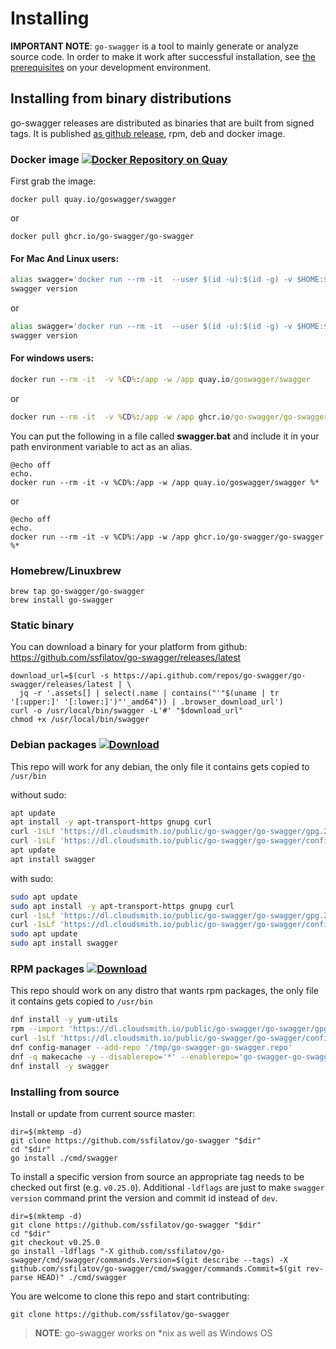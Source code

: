 # Installing

**IMPORTANT NOTE**: `go-swagger` is a tool to mainly generate or analyze source code. In order to make it work after successful
installation, see [the prerequisites](https://goswagger.io/generate/requirements.html) on your development environment.

## Installing from binary distributions

go-swagger releases are distributed as binaries that are built from signed tags. It is published [as github release](https://github.com/ssfilatov/go-swagger/tags),
rpm, deb and docker image.

### Docker image [![Docker Repository on Quay](https://quay.io/repository/goswagger/swagger/status "Docker Repository on Quay")](https://quay.io/repository/goswagger/swagger)

First grab the image:

```
docker pull quay.io/goswagger/swagger
```

or 

```
docker pull ghcr.io/go-swagger/go-swagger
```

#### For Mac And Linux users:

```bash
alias swagger='docker run --rm -it  --user $(id -u):$(id -g) -v $HOME:$HOME -w $PWD quay.io/goswagger/swagger'
swagger version
```

or 

```bash
alias swagger='docker run --rm -it  --user $(id -u):$(id -g) -v $HOME:$HOME -w $PWD ghcr.io/go-swagger/go-swagger'
swagger version
```

#### For windows users:

```cmd
docker run --rm -it  -v %CD%:/app -w /app quay.io/goswagger/swagger
```

or

```cmd
docker run --rm -it  -v %CD%:/app -w /app ghcr.io/go-swagger/go-swagger
```

You can put the following in a file called **swagger.bat** and include it in your path environment variable to act as an alias.

```batch
@echo off
echo.
docker run --rm -it -v %CD%:/app -w /app quay.io/goswagger/swagger %*
```

or

```batch
@echo off
echo.
docker run --rm -it -v %CD%:/app -w /app ghcr.io/go-swagger/go-swagger %*
```

### Homebrew/Linuxbrew

```
brew tap go-swagger/go-swagger
brew install go-swagger
```

### Static binary

You can download a binary for your platform from github:
<https://github.com/ssfilatov/go-swagger/releases/latest>

```
download_url=$(curl -s https://api.github.com/repos/go-swagger/go-swagger/releases/latest | \
  jq -r '.assets[] | select(.name | contains("'"$(uname | tr '[:upper:]' '[:lower:]')"'_amd64")) | .browser_download_url')
curl -o /usr/local/bin/swagger -L'#' "$download_url"
chmod +x /usr/local/bin/swagger
```

### Debian packages [![Download](https://api-prd.cloudsmith.io/v1/badges/version/go-swagger/go-swagger/deb/swagger/latest/a=amd64;d=debian%252Fany-version;t=binary/?render=true&show_latest=true)](https://cloudsmith.io/~go-swagger/repos/go-swagger/packages/detail/deb/swagger/latest/a=amd64;d=debian%252Fany-version;t=binary/)

This repo will work for any debian, the only file it contains gets copied to `/usr/bin`

without sudo:

```sh
apt update
apt install -y apt-transport-https gnupg curl
curl -1sLf 'https://dl.cloudsmith.io/public/go-swagger/go-swagger/gpg.2F8CB673971B5C9E.key' | apt-key add -
curl -1sLf 'https://dl.cloudsmith.io/public/go-swagger/go-swagger/config.deb.txt?distro=debian&codename=any-version' > /etc/apt/sources.list.d/go-swagger-go-swagger.list
apt update 
apt install swagger
```

with sudo:

```sh
sudo apt update
sudo apt install -y apt-transport-https gnupg curl
curl -1sLf 'https://dl.cloudsmith.io/public/go-swagger/go-swagger/gpg.2F8CB673971B5C9E.key' | sudo apt-key add -
curl -1sLf 'https://dl.cloudsmith.io/public/go-swagger/go-swagger/config.deb.txt?distro=debian&codename=any-version' | sudo tee /etc/apt/sources.list.d/go-swagger-go-swagger.list
sudo apt update 
sudo apt install swagger
```

### RPM packages [![Download](https://api-prd.cloudsmith.io/v1/badges/version/go-swagger/go-swagger/rpm/swagger/latest/a=x86_64;d=fedora%252Fany-version;t=binary/?render=true&show_latest=true)](https://cloudsmith.io/~go-swagger/repos/go-swagger/packages/detail/rpm/swagger/latest/a=x86_64;d=fedora%252Fany-version;t=binary/)

This repo should work on any distro that wants rpm packages, the only file it contains gets copied to `/usr/bin`

```sh
dnf install -y yum-utils
rpm --import 'https://dl.cloudsmith.io/public/go-swagger/go-swagger/gpg.2F8CB673971B5C9E.key'
curl -1sLf 'https://dl.cloudsmith.io/public/go-swagger/go-swagger/config.rpm.txt?distro=fedora&codename=any-version' > /tmp/go-swagger-go-swagger.repo
dnf config-manager --add-repo '/tmp/go-swagger-go-swagger.repo'
dnf -q makecache -y --disablerepo='*' --enablerepo='go-swagger-go-swagger' --enablerepo='go-swagger-go-swagger-source'
dnf install -y swagger
```

### Installing from source

Install or update from current source master:

```
dir=$(mktemp -d) 
git clone https://github.com/ssfilatov/go-swagger "$dir" 
cd "$dir"
go install ./cmd/swagger
```

To install a specific version from source an appropriate tag needs to be checked out first (e.g. `v0.25.0`). Additional `-ldflags` are just to make `swagger version` command print the version and commit id instead of `dev`.

```
dir=$(mktemp -d)
git clone https://github.com/ssfilatov/go-swagger "$dir" 
cd "$dir"
git checkout v0.25.0
go install -ldflags "-X github.com/ssfilatov/go-swagger/cmd/swagger/commands.Version=$(git describe --tags) -X github.com/ssfilatov/go-swagger/cmd/swagger/commands.Commit=$(git rev-parse HEAD)" ./cmd/swagger
```

You are welcome to clone this repo and start contributing:
```
git clone https://github.com/ssfilatov/go-swagger
```

> **NOTE**: go-swagger works on *nix as well as Windows OS 
